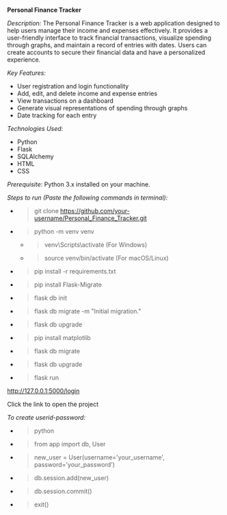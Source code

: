 **Personal Finance Tracker**


*Description:*
The Personal Finance Tracker is a web application designed to help users manage their income and expenses effectively.
It provides a user-friendly interface to track financial transactions, visualize spending through graphs, and maintain a record of entries with dates.
Users can create accounts to secure their financial data and have a personalized experience.

*Key Features:*
* User registration and login functionality
* Add, edit, and delete income and expense entries
* View transactions on a dashboard
* Generate visual representations of spending through graphs
* Date tracking for each entry

*Technologies Used:*
* Python
* Flask
* SQLAlchemy
* HTML
* CSS

*Prerequisite:*
Python 3.x installed on your machine.


*Steps to run (Paste the following commands in terminal):*
  * >git clone https://github.com/your-username/Personal_Finance_Tracker.git
  * >python -m venv venv
    * >venv\Scripts\activate (For Windows)
    * >source venv/bin/activate (For macOS/Linux)
  * >pip install -r requirements.txt
  * >pip install Flask-Migrate
  * >flask db init
  * >flask db migrate -m "Initial migration."
  * >flask db upgrade
  * >pip install matplotlib
  * >flask db migrate
  * >flask db upgrade
  * >flask run



http://127.0.0.1:5000/login

Click the link to open the project



*To create userid-password:*
  * >python
  * >from app import db, User
  * >new_user = User(username='your_username', password='your_password')
  * >db.session.add(new_user)
  * >db.session.commit()
  * >exit()



